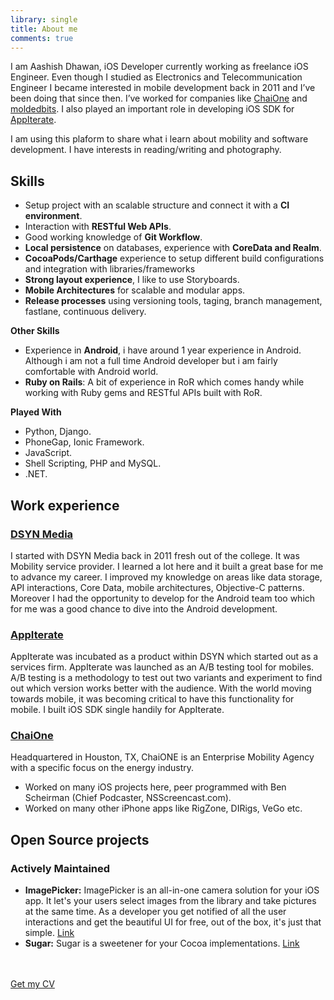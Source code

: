 ```yaml
---
library: single
title: About me
comments: true
---
```


I am Aashish Dhawan, iOS Developer currently working as freelance iOS Engineer. Even though I studied as Electronics and Telecommunication Engineer I became interested in mobile development back in 2011 and I’ve been doing that since then. I’ve worked for companies like [ChaiOne](https://chaione.com) and [moldedbits](http://moldedbits.com). I also played an important role in developing iOS SDK for [AppIterate](https://yourstory.com/2015/04/flipkart-acquires-AppIterate/).

I am using this plaform to share what i learn about mobility and software development. I have interests in reading/writing and photography.

## Skills

- Setup project with an scalable structure and connect it with a **CI environment**.
- Interaction with **RESTful Web APIs**.
- Good working knowledge of **Git Workflow**.
- **Local persistence** on databases, experience with **CoreData and Realm**.
- **CocoaPods/Carthage** experience to setup different build configurations and integration with libraries/frameworks
- **Strong layout experience**, I like to use Storyboards.
- **Mobile Architectures** for scalable and modular apps.
- **Release processes** using versioning tools, taging, branch management, fastlane, continuous delivery.

**Other Skills**

- Experience in **Android**, i have around 1 year experience in Android. Although i am not a full time Android developer but i am fairly comfortable with Android world.
- **Ruby on Rails**: A bit of experience in RoR which comes handy while working with Ruby gems and RESTful APIs built with RoR.

**Played With**

- Python, Django.
- PhoneGap, Ionic Framework.
- JavaScript.
- Shell Scripting, PHP and MySQL.
- .NET.

## Work experience

### [DSYN Media](https://yourstory.com/2013/05/startup-dsyn-builds-products-at-the-convergence-of-design-and-technology/)
I started with DSYN Media back in 2011 fresh out of the college. It was Mobility service provider. I learned a lot here and it built a great base for me to advance my career. I improved my knowledge on areas like data storage, API interactions, Core Data, mobile architectures, Objective-C patterns. Moreover I had the opportunity to develop for the Android team too which for me was a good chance to dive into the Android development.



### [AppIterate](https://yourstory.com/2015/04/flipkart-acquires-Appiterate/)
AppIterate was incubated as a product within DSYN which started out as a services firm. AppIterate was launched as an A/B testing tool for mobiles. A/B testing is a methodology to test out two variants and experiment to find out which version works better with the audience. With the world moving towards mobile, it was becoming critical to have this functionality for mobile. I built iOS SDK single handily for AppIterate.

### [ChaiOne](https://chaione.com)
Headquartered in Houston, TX, ChaiONE is an Enterprise Mobility Agency with a specific focus on the energy industry.

- Worked on many iOS projects here, peer programmed with Ben Scheirman (Chief Podcaster, NSScreencast.com).
- Worked on many other iPhone apps like RigZone, DIRigs, VeGo etc.


## Open Source projects

### Actively Maintained

- **ImagePicker:** ImagePicker is an all-in-one camera solution for your iOS app. It let's your users select images from the library and take pictures at the same time. As a developer you get notified of all the user interactions and get the beautiful UI for free, out of the box, it's just that simple. [Link](https://github.com/hyperoslo/ImagePicker)
- **Sugar:** Sugar is a sweetener for your Cocoa implementations. [Link](https://github.com/hyperoslo/Sugar)


<br><br>
<a href="{{ site.url }}/assets/others/english_cv.pdf" class="btn">Get my CV</a>

<!-- http://technicalpickles.com/posts/using-markdown-in-vim/ -->
